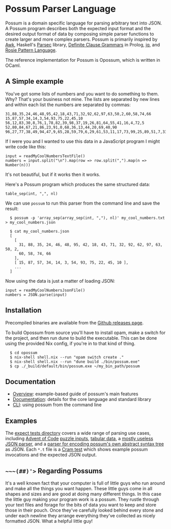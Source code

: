 # Possum Parser Language

Possum is a domain specific language for parsing arbitrary text into JSON. A
Possum program describes both the expected input format and the desired output
format of data by composing simple parser functions to create larger and more
complex parsers. Possum is primarily inspired by [Awk], Haskell's [Parsec]
library, [Definite Clause Grammars] in Prolog, [jq], and [Rosie Pattern
Language].

The reference implementation for Possum is Opossum, which is written in OCaml.

[Awk]: https://en.wikipedia.org/wiki/AWK
[Parsec]: https://hackage.haskell.org/package/parsec
[Definite Clause Grammars]: https://en.wikipedia.org/wiki/Definite_clause_grammar
[jq]: https://stedolan.github.io/jq/
[Rosie Pattern Language]: https://rosie-lang.org/

## A Simple example

You've got some lists of numbers and you want to do something to them. Why?
That's your business not mine. The lists are separated by new lines and within
each list the numbers are separated by commas:

```
31,88,35,24,46,48,95,42,18,43,71,32,92,62,97,63,50,2,60,58,74,66
15,87,57,34,14,3,54,93,75,22,45,10
56,12,83,30,8,76,1,78,82,39,98,37,19,26,81,64,55,41,16,4,72,5
52,80,84,67,21,86,23,91,0,68,36,13,44,20,69,40,90
96,27,77,38,49,94,47,9,65,28,59,79,6,29,61,53,11,17,73,99,25,89,51,7,33,85,70
```

If I were you and I wanted to use this data in a JavaScript program I might
write code like this:

```
input = readMyCoolNumbersTextFile()
numbers = input.split("\n").map(row => row.split(",").map(n => Number(n)))
```

It's not beautiful, but if it works then it works.

Here's a Possum program which produces the same structured data:

```
table_sep(int, ",", nl)
```

We can use `possum` to run this parser from the command line and save the result:

```
  $ possum -p 'array_sep(array_sep(int, ","), nl)' my_cool_numbers.txt > my_cool_numbers.json

  $ cat my_cool_numbers.json
  [
    [
      31, 88, 35, 24, 46, 48, 95, 42, 18, 43, 71, 32, 92, 62, 97, 63, 50, 2,
      60, 58, 74, 66
    ],
    [ 15, 87, 57, 34, 14, 3, 54, 93, 75, 22, 45, 10 ],
    ...
  ]
```

Now using the data is just a matter of loading JSON:

```
input = readMyCoolNumbersJsonFile()
numbers = JSON.parse(input)
```

## Installation

Precompiled binaries are available from the [Github releases page].

To build Opossum from source you'll have to install opam, make a switch for the
project, and then run dune to build the executable. This can be done using the
provided Nix config, if you're in to that kind of thing.

```
  $ cd opossum
  $ nix-shell shell.nix --run "opam switch create ."
  $ nix-shell shell.nix --run "dune build ./bin/possum.exe"
  $ cp ./_build/default/bin/possum.exe ~/my_bin_path/possum
```

[github releases page]: https://github.com/mulias/possum_parser_language/releases

## Documentation

- [Overview]: example-based guide of possum's main features
- [Documentation]: details for the core language and standard library
- [CLI]: using possum from the command line

[overview]: docs/overview.md
[documentation]: docs/language.md
[cli]: docs/cli.md

## Examples

The [expect tests directory] covers a wide range of parsing use cases, including
[Advent of Code] [puzzle inputs], [tabular data], a [mostly useless JSON parser], and a
[parser for encoding possum's own abstract syntax tree] as JSON. Each `*.t` file
is a [Cram test] which shows example possum invocations and the expected JSON
output.

[expect tests directory]: opossum/test/expect/
[advent of code]: https://adventofcode.com/
[puzzle inputs]: opossum/test/expect/advent_2021_day_04.t/
[tabular data]: opossum/test/expect/tabular_data.t/
[mostly useless JSON parser]: opossum/test/expect/json.t/
[parser for encoding possum's own abstract syntax tree]: opossum/test/expect/possum_ast.t/
[cram test]: https://bitheap.org/cram/

## `~~~(##)'>` Regarding Possums

It's a well known fact that your computer is full of little guys who run around
and make all the things you want happen. These little guys come in all shapes
and sizes and are good at doing many different things. In this case the little
guy making your program work is a possum. They rustle through your text files
and forage for the bits of data you want to keep and store those in their pouch.
Once they've carefully looked behind every stone and under each newline they
arrange everything they've collected as nicely formatted JSON. What a helpful
little guy!
